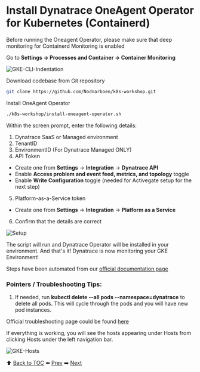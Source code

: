 # Install Dynatrace OneAgent Operator for Kubernetes (Containerd)

Before running the Oneagent Operator, please make sure that deep monitoring for Containerd Monitoring is enabled

Go to <b>Settings -> Processes and Container -> Container Monitoring</b>

![GKE-CLI-Indentation](https://github.com/Nodnarboen/HOT-k8s/blob/master/assets/Picture6.1.png)

Download codebase from Git repository

``` bash
git clone https://github.com/Nodnarboen/k8s-workshop.git
```

Install OneAgent Operator

``` bash
./k8s-workshop/install-oneagent-operator.sh
```
Within the screen prompt, enter the following details:

1. Dynatrace SaaS or Managed environment
2. TenantID
3. EnvironmentID (For Dynatrace Managed ONLY)
4. API Token
- Create one from <b>Settings</b> -> <b>Integration</b> -> <b>Dynatrace API</b>
- Enable <b>Access problem and event feed, metrics, and topology</b> toggle
- Enable <b>Write Configuration</b> toggle (needed for Activegate setup for the next step)
5. Platform-as-a-Service token
- Create one from <b>Settings</b> -> <b>Integration</b> -> <b>Platform as a Service</b>
6. Confirm that the details are correct 

![Setup](https://github.com/Nodnarboen/HOT-k8s/blob/master/assets/Picture7.png)

The script will run and Dynatrace Operator will be installed in your environment. 
And that's it! Dynatrace is now monitoring your GKE Environment!

Steps have been automated from our [official documentation page](https://www.dynatrace.com/support/help/technology-support/cloud-platforms/google-cloud-platform/google-kubernetes-engine/deploy-oneagent-on-google-kubernetes-engine-clusters/)

### Pointers / Troubleshooting Tips:

1. If needed, run <b>kubectl delete --all pods --namespace=dynatrace</b> to delete all pods. This will cycle through the pods and you will have new pod instances.

Official troubleshooting page could be found [here](https://www.dynatrace.com/support/help/technology-support/cloud-platforms/google-cloud-platform/google-kubernetes-engine/installation-and-operation/full-stack/troubleshoot-oneagent-on-google-kubernetes-engine/)

If everything is working, you will see the hosts appearing under Hosts from clicking Hosts under the left navigation bar.

![GKE-Hosts](https://github.com/Nodnarboen/HOT-k8s/blob/master/assets/Picture7.1.png)

:arrow_up: [Back to TOC](/README.md) :arrow_left: [Prev](../lab1/README.md)   :arrow_right: [Next](../lab3/README.md)  

